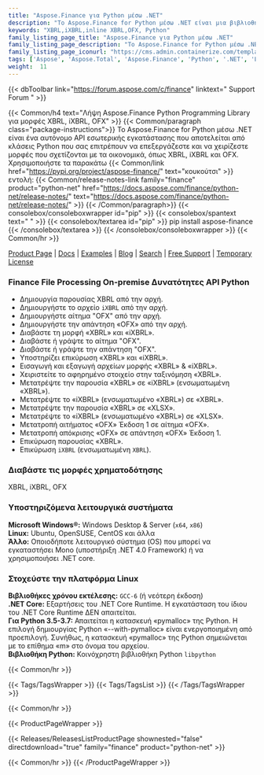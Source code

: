 ```yaml
---
title: "Aspose.Finance για Python μέσω .NET"
description: "Το Aspose.Finance for Python μέσω .NET είναι μια βιβλιοθήκη Python για τον χειρισμό μορφών που σχετίζονται με τη χρηματοδότηση, συμπεριλαμβανομένων των XBRL, iXBRL και OFX. Το Finance Python API επιτρέπει την ανάγνωση, εγγραφή, επεξεργασία και επικύρωση μορφών αρχείων χρηματοδότησης."
keywords: "XBRL,iXBRL,inline XBRL,OFX, Python"
family_listing_page_title: "Aspose.Finance για Python μέσω .NET"
family_listing_page_description: "Το Aspose.Finance for Python μέσω .NET είναι μια βιβλιοθήκη Python για τον χειρισμό μορφών που σχετίζονται με τη χρηματοδότηση, συμπεριλαμβανομένων των XBRL, iXBRL και OFX. Το Finance Python API επιτρέπει την ανάγνωση, εγγραφή, επεξεργασία και επικύρωση μορφών αρχείων χρηματοδότησης."
family_listing_page_iconurl: "https://cms.admin.containerize.com/templates/aspose/img/products/finance/aspose_finance-for-python-net.svg"
tags: ['Aspose', 'Aspose.Total', 'Aspose.Finance', 'Python', '.NET', 'Library', 'Programming', 'Finance', 'XBRL', 'iXBRL', 'OFX', 'inline', 'convert']
weight:  11
---
```


{{< dbToolbar link="https://forum.aspose.com/c/finance" linktext=" Support Forum " >}}

{{< Common/h4 text="Λήψη Aspose.Finance Python Programming Library για μορφές XBRL, iXBRL, OFX"  >}}
{{< Common/paragraph class="package-instructions">}}
Το Aspose.Finance for Python μέσω .NET είναι ένα αυτόνομο API εσωτερικής εγκατάστασης που αποτελείται από κλάσεις Python που σας επιτρέπουν να επεξεργάζεστε και να χειρίζεστε μορφές που σχετίζονται με τα οικονομικά, όπως XBRL, iXBRL και OFX.
Χρησιμοποιήστε τα παρακάτω
{{< Common/link href="https://pypi.org/project/aspose-finance/" text="κουκούτσι"  >}}εντολή:
{{< Common/release-notes-link family="finance" product="python-net" href="https://docs.aspose.com/finance/python-net/release-notes/" text="https://docs.aspose.com/finance/python-net/release-notes/"  >}}
{{< /Common/paragraph>}}
{{< consolebox/consoleboxwrapper id="pip" >}}
       {{< consolebox/spantext text=" " >}}
       {{< consolebox/textarea id="pip" >}} pip install aspose-finance {{< /consolebox/textarea >}}
{{< /consolebox/consoleboxwrapper >}}
{{< Common/hr >}}

[Product Page](https://products.aspose.com/finance/python-net) | [Docs](https://docs.aspose.com/finance/python-net/) | [Examples](https://github.com/aspose-finance/Aspose.finance-for-Python-via-.NET) | [Blog](https://blog.aspose.com/category/finance/) | [Search](https://search.aspose.com/) | [Free Support](https://forum.aspose.com/c/finance) | [Temporary License](https://purchase.aspose.com/temporary-license)

### Finance File Processing On-premise Δυνατότητες API Python

- Δημιουργία παρουσίας XBRL από την αρχή.
- Δημιουργήστε το αρχείο `iXBRL` από την αρχή.
- Δημιουργήστε αίτημα "OFX" από την αρχή.
- Δημιουργήστε την απάντηση «OFX» από την αρχή.
- Διαβάστε τη μορφή «XBRL» και «iXBRL».
- Διαβάστε ή γράψτε το αίτημα "OFX".
- Διαβάστε ή γράψτε την απάντηση "OFX".
- Υποστηρίζει επικύρωση «XBRL» και «iXBRL».
- Εισαγωγή και εξαγωγή αρχείων μορφής «XBRL» & «iXBRL».
- Χειριστείτε το αφηρημένο στοιχείο στην ταξινόμηση «XBRL».
- Μετατρέψτε την παρουσία «XBRL» σε «iXBRL» (ενσωματωμένη «XBRL»).
- Μετατρέψτε το «iXBRL» (ενσωματωμένο «XBRL») σε «XBRL».
- Μετατρέψτε την παρουσία «XBRL» σε «XLSX».
- Μετατρέψτε το «iXBRL» (ενσωματωμένο «XBRL») σε «XLSX».
- Μετατροπή αιτήματος «OFX» Έκδοση 1 σε αίτημα «OFX».
- Μετατροπή απόκρισης «OFX» σε απάντηση «OFX» Έκδοση 1.
- Επικύρωση παρουσίας «XBRL».
- Επικύρωση `iXBRL` (ενσωματωμένη `XBRL`).

### Διαβάστε τις μορφές χρηματοδότησης

XBRL, iXBRL, OFX

### Υποστηριζόμενα λειτουργικά συστήματα

**Microsoft Windows®:** Windows Desktop & Server (`x64`, `x86`)\
**Linux:** Ubuntu, OpenSUSE, CentOS και άλλα\
**Άλλο:** Οποιοδήποτε λειτουργικό σύστημα (OS) που μπορεί να εγκαταστήσει Mono (υποστήριξη .NET 4.0 Framework) ή να χρησιμοποιήσει .NET core.

### Στοχεύστε την πλατφόρμα Linux

**Βιβλιοθήκες χρόνου εκτέλεσης:** `GCC-6` (ή νεότερη έκδοση)\
**.NET Core:** Εξαρτήσεις του .NET Core Runtime. Η εγκατάσταση του ίδιου του .NET Core Runtime ΔΕΝ απαιτείται.\
**Για Python 3.5-3.7:** Απαιτείται η κατασκευή «pymalloc» της Python. Η επιλογή δημιουργίας Python «--with-pymalloc» είναι ενεργοποιημένη από προεπιλογή. Συνήθως, η κατασκευή «pymalloc» της Python σημειώνεται με το επίθημα «m» στο όνομα του αρχείου.\
**Βιβλιοθήκη Python:** Κοινόχρηστη βιβλιοθήκη Python `libpython`

{{< Common/hr >}}

{{< Tags/TagsWrapper >}}
 {{< Tags/TagsList >}}
{{< /Tags/TagsWrapper >}}

{{< Common/hr >}}

{{< ProductPageWrapper >}}
<!-- ReleasesListProductPage-->
   {{< Releases/ReleasesListProductPage shownested="false"  directdownload="true" family="finance" product="python-net" >}}
<!-- /ReleasesListProductPage-->
{{< Common/hr >}}
{{< /ProductPageWrapper >}}

